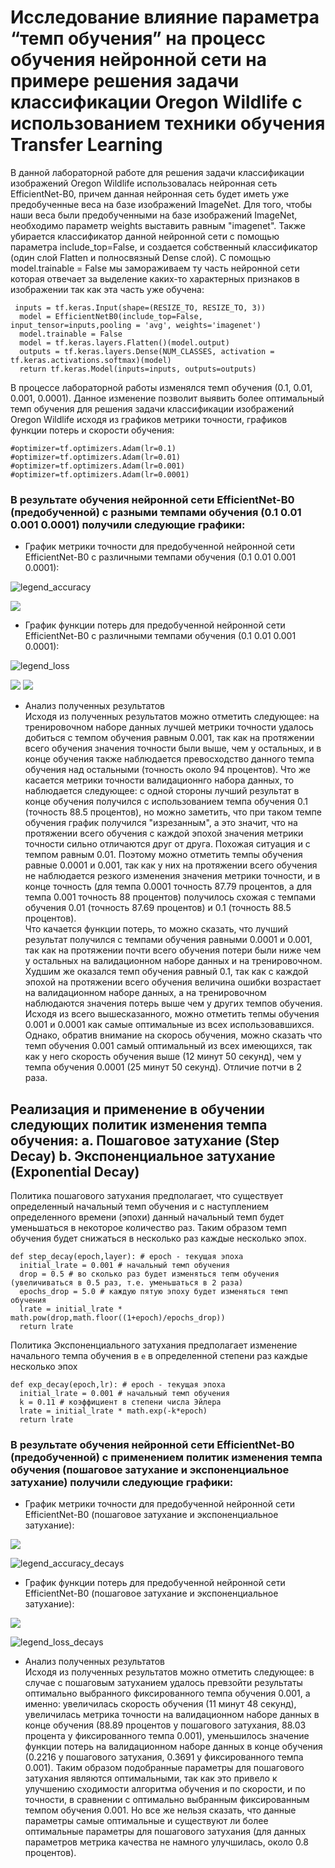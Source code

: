 # Исследование влияние параметра “темп обучения” на процесс обучения нейронной сети на примере решения задачи классификации Oregon Wildlife с использованием техники обучения Transfer Learning  
В данной лабораторной работе для решения задачи классификации изображений Oregon Wildlife использовалась нейронная сеть EfficientNet-B0, причем данная нейронная сеть будет иметь уже предобученные веса на базе изображений ImageNet. Для того, чтобы наши веса были предобученными на базе изображений ImageNet, необходимо параметр weights выставить равным "imagenet". Также убирается классификатор данной нейронной сети с помощью параметра include_top=False, и создается собственный классификатор (один слой Flatten и полносвязный Dense слой). С помощью model.trainable = False мы замораживаем ту часть нейронной сети которая отвечает за выделение каких-то характерных признаков в изображении так как эта часть уже обучена:  
```
 inputs = tf.keras.Input(shape=(RESIZE_TO, RESIZE_TO, 3))  
  model = EfficientNetB0(include_top=False, input_tensor=inputs,pooling = 'avg', weights='imagenet')  
  model.trainable = False  
  model = tf.keras.layers.Flatten()(model.output)  
  outputs = tf.keras.layers.Dense(NUM_CLASSES, activation = tf.keras.activations.softmax)(model)  
  return tf.keras.Model(inputs=inputs, outputs=outputs)  
  ```
В процессе лабораторной работы изменялся темп обучения (0.1, 0.01, 0.001, 0.0001). Данное изменение позволит выявить более оптимальный темп обучения для решения задачи классификации изображений Oregon Wildlife исходя из графиков метрики точности, графиков функции потерь и скорости обучения:
```
#optimizer=tf.optimizers.Adam(lr=0.1)
#optimizer=tf.optimizers.Adam(lr=0.01)
#optimizer=tf.optimizers.Adam(lr=0.001)
#optimizer=tf.optimizers.Adam(lr=0.0001)
```
### В результате обучения нейронной сети EfficientNet-B0 (предобученной) с разными темпами обучения (0.1 0.01 0.001 0.0001) получили следующие графики:    
* График метрики точности для предобученной нейронной сети EfficientNet-B0 с различными темпами обучения (0.1 0.01 0.001 0.0001):  

![legend_accuracy](https://user-images.githubusercontent.com/59259102/111492129-77f97200-874d-11eb-963e-ec33367dd4a5.jpg) 

<img src="./epoch_categorical_accuracy_for_different_lr.svg">

* График функции потерь для предобученной нейронной сети EfficientNet-B0 с различными темпами обучения (0.1 0.01 0.001 0.0001):  

![legend_loss](https://user-images.githubusercontent.com/59259102/111492201-86e02480-874d-11eb-8213-10a1a49438bb.jpg)

<img src="./epoch_loss_for_different_lr_1.svg">

<img src="./epoch_loss_for_different_lr.svg">

* Анализ полученных результатов  
Исходя из полученных результатов можно отметить следующее: на тренировочном наборе данных лучшей метрики точности удалось добиться с темпом обучения равным 0.001, так как на протяжении всего обучения значения точности были выше, чем у остальных, и в конце обучения также наблюдается превосходство данного темпа обучения над остальными (точность около 94 процентов). Что же касается метрики точности валидационнго набора данных, то наблюдается следующее: с одной стороны лучший результат в конце обучения получился с использованием темпа обучения 0.1 (точность 88.5 процентов), но можно заметить, что при таком темпе обучения график получился "изрезанным", а это значит, что на протяжении всего обучения с каждой эпохой значения метрики точности сильно отличаются друг от друга. Похожая ситуация и с темпом равным 0.01. Поэтому можно отметить темпы обучения равные 0.0001 и 0.001, так как у них на протяжении всего обучения не наблюдается резкого изменения значения метрики точности, и в конце точность (для темпа 0.0001 точность 87.79 процентов, а для темпа 0.001 точность 88 процентов) получилось схожая с темпами обучения 0.01 (точность 87.69 процентов) и 0.1 (точность 88.5 процентов).  
Что качается функции потерь, то можно сказать, что лучший результат получился с темпами обучения равными 0.0001 и 0.001, так как на протяжении почти всего обучения потери были ниже чем у остальных на валидационном наборе данных и на тренировочном. Худшим же оказался темп обучения равный 0.1, так как с каждой эпохой на протяжении всего обучения величина ошибки возрастает на валидационном наборе данных, а на тренировочном наблюдаются значения потерь выше чем у других темпов обучения.  
Исходя из всего вышесказанного, можно отметить тепмы обучения 0.001 и 0.0001 как самые оптимальные из всех использовавшихся. Однако, обратив внимание на скорось обучения, можно сказать что темп обучения 0.001 самый оптимальный из всех имеющихся, так как у него скорость обучения выше (12 минут 50 секунд), чем у темпа обучения 0.0001 (25 минут 50 секунд). Отличие потчи в 2 раза.   
## Реализация и применение в обучении следующих политик изменения темпа обучения: a. Пошаговое затухание (Step Decay) b. Экспоненциальное затухание (Exponential Decay)  
Политика пошагового затухания предполагает, что существует определенный начальный темп обучения и с наступлением определенного времени (эпохи) данный начальный темп будет уменьшаться в некоторое количество раз. Таким образом темп обучения будет снижаться в несколько раз каждые несколько эпох.
```
def step_decay(epoch,layer): # epoch - текущая эпоха 
  initial_lrate = 0.001 # начальный темп обучения  
  drop = 0.5 # во сколько раз будет изменяться тепм обучения (увеличиваться в 0.5 раз, т.е. уменьшаться в 2 раза)  
  epochs_drop = 5.0 # каждую пятую эпоху будет изменяться темп обучения  
  lrate = initial_lrate * math.pow(drop,math.floor((1+epoch)/epochs_drop))  
  return lrate
```
Политика Экспоненциального затухания предполагает изменение начального темпа обучения в ```e``` в определенной степени раз каждые несколько эпох  
```
def exp_decay(epoch,lr): # epoch - текущая эпоха
  initial_lrate = 0.001 # начальный темп обучения  
  k = 0.11 # коэффициент в степени числа Эйлера
  lrate = initial_lrate * math.exp(-k*epoch) 
  return lrate
```
### В результате обучения нейронной сети EfficientNet-B0 (предобученной) с применением политик изменения темпа обучения (пошаговое затухание и экспоненциальное затухание) получили следующие графики:  

* График метрики точности для предобученной нейронной сети EfficientNet-B0 (пошаговое затухание и экспоненциальное затухание):  
<img src="./epoch_categorical_accuracy_decays_exp_step.svg">

![legend_accuracy_decays](https://user-images.githubusercontent.com/59259102/111536220-06d0b380-877b-11eb-8467-e2fdf29862b5.jpg)

* График функции потерь для предобученной нейронной сети EfficientNet-B0 (пошаговое затухание и экспоненциальное затухание): 

<img src="./epoch_loss_decays_exp_step.svg">

![legend_loss_decays](https://user-images.githubusercontent.com/59259102/111536241-0d5f2b00-877b-11eb-8afd-c5455de0508d.jpg)

* Анализ полученных результатов  
Исходя из полученных результатов можно отметить следующее: в случае с пошаговым затуханием удалось превзойти результаты оптимально выбранного фиксированного темпа обучения 0.001, а именно: увеличилась скорость обучения (11 минут 48 секунд), увеличилась метрика точности на валидационном наборе данных в конце обучения (88.89 процентов у пошагового затухания, 88.03 процента у фиксированного темпа 0.001), уменьшилось значение функции потерь на валидационном наборе данных в конце обучения (0.2216 у пошагового затухания, 0.3691 у фиксированного темпа 0.001). Таким образом подобранные параметры для пошагового затухания являются оптимальными, так как это привело к улучшению сходимости алгоритма обучения и по скорости, и по точности, в сравнении с оптимально выбранным фиксированным темпом обучения 0.001. Но все же нельзя сказать, что данные параметры самые оптимальные и существуют ли более оптимальные параметры для пошагового затухания (для данных параметров метрика качества не намного улучшилась, около 0.8 процентов). 

